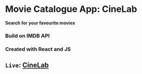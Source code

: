 # Movie Catalogue App: CineLab

**Search for your favourite movies**

### Build on IMDB API
### Created with React and JS

## `Live`:  [CineLab](https://cinelab.netlify.app/)
